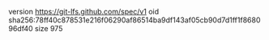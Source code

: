 version https://git-lfs.github.com/spec/v1
oid sha256:78ff40c878531e216f06290af86514ba9df143af05cb90d7d1ff1f868096df40
size 975
